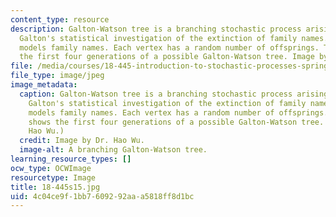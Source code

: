```yaml
---
content_type: resource
description: Galton-Watson tree is a branching stochastic process arising from Fracis
  Galton's statistical investigation of the extinction of family names. The process
  models family names. Each vertex has a random number of offsprings. The figure shows
  the first four generations of a possible Galton-Watson tree. Image by Dr. Hao Wu.
file: /media/courses/18-445-introduction-to-stochastic-processes-spring-2015/4c04ce9f1bb7609292aaa5818ff8d1bc_18-445s15.jpg
file_type: image/jpeg
image_metadata:
  caption: Galton-Watson tree is a branching stochastic process arising from Fracis
    Galton's statistical investigation of the extinction of family names. The process
    models family names. Each vertex has a random number of offsprings. The figure
    shows the first four generations of a possible Galton-Watson tree. (Image by Dr.
    Hao Wu.)
  credit: Image by Dr. Hao Wu.
  image-alt: A branching Galton-Watson tree.
learning_resource_types: []
ocw_type: OCWImage
resourcetype: Image
title: 18-445s15.jpg
uid: 4c04ce9f-1bb7-6092-92aa-a5818ff8d1bc
---
```

